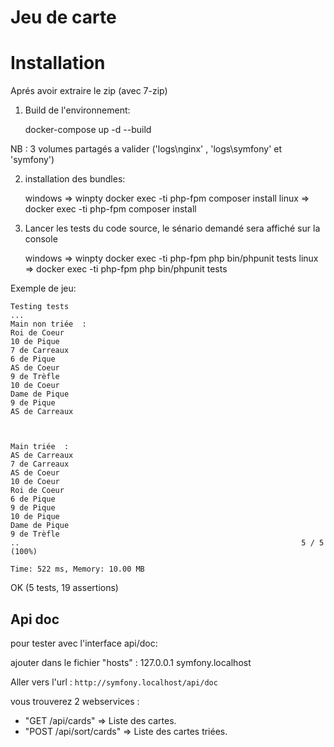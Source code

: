 Jeu de carte
==============

# Installation

Aprés avoir extraire le zip (avec 7-zip)

 1. Build de l'environnement:

    docker-compose up -d --build

NB : 3 volumes partagés a valider ('logs\nginx' , 'logs\symfony' et 'symfony')

2. installation des bundles:

    windows => winpty docker exec -ti php-fpm composer install
    linux => docker exec -ti php-fpm composer install

3. Lancer les tests du code source, le sénario demandé sera affiché sur la console

    windows => winpty docker exec -ti php-fpm php bin/phpunit tests
    linux => docker exec -ti php-fpm php bin/phpunit tests

Exemple de jeu:

    Testing tests
    ...
    Main non triée  :
    Roi de Coeur
    10 de Pique
    7 de Carreaux
    6 de Pique
    AS de Coeur
    9 de Trèfle
    10 de Coeur
    Dame de Pique
    9 de Pique
    AS de Carreaux
    
    
    
    Main triée  :
    AS de Carreaux
    7 de Carreaux
    AS de Coeur
    10 de Coeur
    Roi de Coeur
    6 de Pique
    9 de Pique
    10 de Pique
    Dame de Pique
    9 de Trèfle
    ..                                                               5 / 5 (100%)
    
    Time: 522 ms, Memory: 10.00 MB

OK (5 tests, 19 assertions)




## Api doc
pour tester avec l'interface api/doc:

ajouter dans le fichier "hosts" : 127.0.0.1 symfony.localhost

Aller vers l'url : `http://symfony.localhost/api/doc`

vous trouverez 2 webservices : 
- "GET ​/api​/cards" => Liste des cartes.
- "POST ​/api​/sort​/cards" => Liste des cartes triées.


